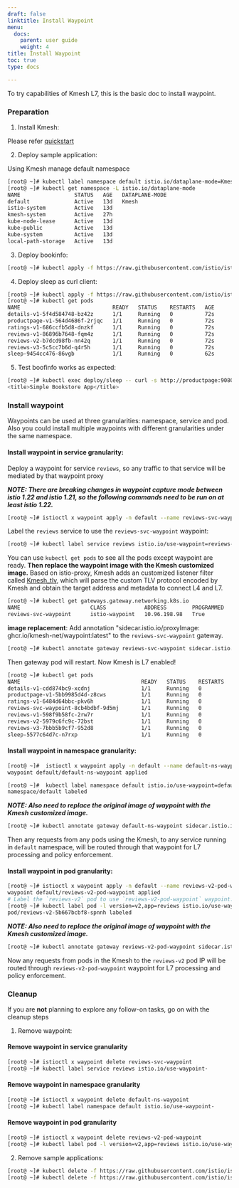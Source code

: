 ```yaml
---
draft: false
linktitle: Install Waypoint
menu:
  docs:
    parent: user guide
    weight: 4
title: Install Waypoint
toc: true
type: docs

---
```


To try capabilities of Kmesh L7, this is the basic doc to install waypoint.

### Preparation

1. Install Kmesh:

Please refer [quickstart](https://kmesh.net/en/docs/setup/quickstart/)

2. Deploy sample application:

Using Kmesh manage default namespace

```bash
[root@ ~]# kubectl label namespace default istio.io/dataplane-mode=Kmesh
[root@ ~]# kubectl get namespace -L istio.io/dataplane-mode
NAME                 STATUS   AGE   DATAPLANE-MODE
default              Active   13d   Kmesh
istio-system         Active   13d   
kmesh-system         Active   27h   
kube-node-lease      Active   13d   
kube-public          Active   13d   
kube-system          Active   13d   
local-path-storage   Active   13d   
```

3. Deploy bookinfo:

```bash
[root@ ~]# kubectl apply -f https://raw.githubusercontent.com/istio/istio/release-1.21/samples/bookinfo/platform/kube/bookinfo.yaml
```

4. Deploy sleep as curl client:

```bash
[root@ ~]# kubectl apply -f https://raw.githubusercontent.com/istio/istio/release-1.21/samples/sleep/sleep.yaml
[root@ ~]# kubectl get pods
NAME                             READY   STATUS    RESTARTS   AGE
details-v1-5f4d584748-bz42z      1/1     Running   0          72s
productpage-v1-564d4686f-2rjqc   1/1     Running   0          72s
ratings-v1-686ccfb5d8-dnzkf      1/1     Running   0          72s
reviews-v1-86896b7648-fqm4z      1/1     Running   0          72s
reviews-v2-b7dcd98fb-nn42q       1/1     Running   0          72s
reviews-v3-5c5cc7b6d-q4r5h       1/1     Running   0          72s
sleep-9454cc476-86vgb            1/1     Running   0          62s
```

5. Test boofinfo works as expected:

```bash
[root@ ~]# kubectl exec deploy/sleep -- curl -s http://productpage:9080/ | grep -o "<title>.*</title>"
<title>Simple Bookstore App</title>
```

### Install waypoint

Waypoints can be used at three granularities: namespace, service and pod. Also you could install multiple waypoints with different granularities under the same namespace.

#### Install waypoint in service granularity:

Deploy a waypoint for service `reviews`, so any traffic to that service will be mediated by that waypoint proxy

***NOTE: There are breaking changes in waypoint capture mode between istio 1.22 and istio 1.21, so the following commands need to be run on at least istio 1.22.***

```bash
[root@ ~]# istioctl x waypoint apply -n default --name reviews-svc-waypoint
```

Label the `reviews` service to use the `reviews-svc-waypoint` waypoint:

```bash
[root@ ~]# kubectl label service reviews istio.io/use-waypoint=reviews-svc-waypoint
```

You can use `kubectl get pods` to see all the pods except waypoint are ready. **Then replace the waypoint image with the Kmesh customized image.** Based on istio-proxy, Kmesh adds an customized listener filter called [Kmesh_tlv](https://github.com/kmesh-net/waypoint/tree/master/source/extensions/filters/listener/kmesh_tlv), which will parse the custom TLV protocol encoded by Kmesh and obtain the target address and metadata to connect L4 and L7.

```bash
[root@ ~]# kubectl get gateways.gateway.networking.k8s.io
NAME                      CLASS            ADDRESS        PROGRAMMED   AGE
reviews-svc-waypoint      istio-waypoint   10.96.198.98   True         30m
```

**image replacement**: Add annotation "sidecar.istio.io/proxyImage: ghcr.io/kmesh-net/waypoint:latest" to the `reviews-svc-waypoint` gateway.

```bash
[root@ ~]# kubectl annotate gateway reviews-svc-waypoint sidecar.istio.io/proxyImage=ghcr.io/kmesh-net/waypoint:latest
```

Then gateway pod will restart. Now Kmesh is L7 enabled!

```bash
[root@ ~]# kubectl get pods
NAME                                      READY   STATUS    RESTARTS   AGE
details-v1-cdd874bc9-xcdnj                1/1     Running   0          30m
productpage-v1-5bb9985d4d-z8cws           1/1     Running   0          30m
ratings-v1-6484d64bbc-pkv6h               1/1     Running   0          30m
reviews-svc-waypoint-8cb4bdbf-9d5mj       1/1     Running   0          30m
reviews-v1-598f9b58fc-2rw7r               1/1     Running   0          30m
reviews-v2-5979c6fc9c-72bst               1/1     Running   0          30m
reviews-v3-7bbb5b9cf7-952d8               1/1     Running   0          30m
sleep-5577c64d7c-n7rxp                    1/1     Running   0          30m
```


#### Install waypoint in namespace granularity:

```bash
[root@ ~]#  istioctl x waypoint apply -n default --name default-ns-waypoint
waypoint default/default-ns-waypoint applied

[root@ ~]#  kubectl label namespace default istio.io/use-waypoint=default-ns-waypoint
namespace/default labeled
```

***NOTE: Also need to replace the original image of waypoint with the Kmesh customized image.***

```bash
[root@ ~]# kubectl annotate gateway default-ns-waypoint sidecar.istio.io/proxyImage=ghcr.io/kmesh-net/waypoint:latest
```

Then any requests from any pods using the Kmesh, to any service running in `default` namespace, will be routed through that waypoint for L7 processing and policy enforcement.

#### Install waypoint in pod granularity:

```bash
[root@ ~]# istioctl x waypoint apply -n default --name reviews-v2-pod-waypoint --for workload
waypoint default/reviews-v2-pod-waypoint applied
# Label the `reviews-v2` pod to use `reviews-v2-pod-waypoint` waypoint.
[root@ ~]# kubectl label pod -l version=v2,app=reviews istio.io/use-waypoint=reviews-v2-pod-waypoint
pod/reviews-v2-5b667bcbf8-spnnh labeled
```

***NOTE: Also need to replace the original image of waypoint with the Kmesh customized image.***

```bash
[root@ ~]# kubectl annotate gateway reviews-v2-pod-waypoint sidecar.istio.io/proxyImage=ghcr.io/kmesh-net/waypoint:latest
```

Now any requests from pods in the Kmesh to the `reviews-v2` pod IP will be routed through `reviews-v2-pod-waypoint` waypoint for L7 processing and policy enforcement.

### Cleanup

If you are **not** planning to explore any follow-on tasks, go on with the cleanup steps

1. Remove waypoint:

#### Remove waypoint in service granularity
```bash
[root@ ~]# istioctl x waypoint delete reviews-svc-waypoint
[root@ ~]# kubectl label service reviews istio.io/use-waypoint-
```
#### Remove waypoint in namespace granularity

```bash
[root@ ~]# istioctl x waypoint delete default-ns-waypoint
[root@ ~]# kubectl label namespace default istio.io/use-waypoint-
```

#### Remove waypoint in pod granularity

```bash
[root@ ~]# istioctl x waypoint delete reviews-v2-pod-waypoint
[root@ ~]# kubectl label pod -l version=v2,app=reviews istio.io/use-waypoint-
```

2. Remove sample applications:

```bash
[root@ ~]# kubectl delete -f https://raw.githubusercontent.com/istio/istio/release-1.21/samples/bookinfo/platform/kube/bookinfo.yaml
[root@ ~]# kubectl delete -f https://raw.githubusercontent.com/istio/istio/release-1.21/samples/sleep/sleep.yaml
```
